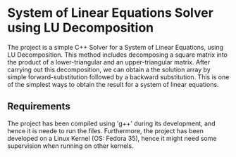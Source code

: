 # System of Linear Equations Solver using LU Decomposition
The project is a simple C++ Solver for a System of Linear Equations, using LU Decomposition. This method includes decomposing a square matrix into  the product of a lower-triangular and an upper-triangular matrix. After carrying out this decomposition, we can obtain a the solution array by simple forward-substitution followed by a backward substitution. This is one of the simplest ways to obtain the result for a system of linear equations.

## Requirements
The project has been compiled using 'g++' during its development, and hence it is neede to run the files. Furthermore, the project has been developed on a Linux Kernel (OS: Fedora 35), hence it might need some supervision when running on other kernels.
